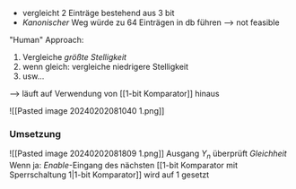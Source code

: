 - vergleicht 2 Einträge bestehend aus 3 bit
- _Kanonischer_ Weg würde zu 64 Einträgen in db führen --> not feasible

"Human" Approach:
1. Vergleiche _größte Stelligkeit_ 
2. wenn gleich: vergleiche niedrigere Stelligkeit
3. usw...

--> läuft auf Verwendung von [[1-bit Komparator]] hinaus


![[Pasted image 20240202081040 1.png]]

### Umsetzung
![[Pasted image 20240202081809 1.png]]
Ausgang $Y_{n}$ überprüft _Gleichheit_
Wenn ja: _Enable_-Eingang des nächsten [[1-bit Komparator mit Sperrschaltung 1|1-bit Komparator]] wird auf 1 gesetzt

